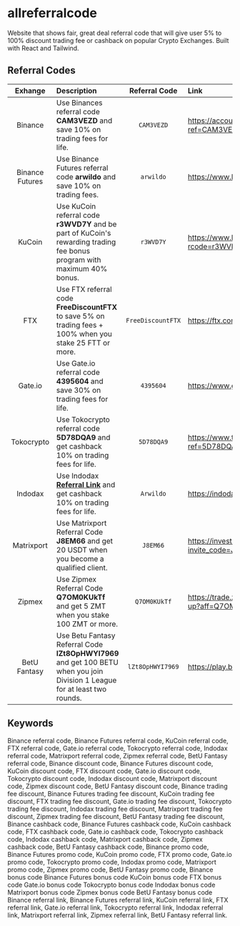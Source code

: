 # allreferralcode
Website that shows fair, great deal referral code that will give user 5% to 100% discount trading fee or cashback on popular Crypto Exchanges. 
Built with React and Tailwind.

## Referral Codes
| Exhange | Description | Referral Code | Link |
| :---: | :--- | :---: | :--- |
| Binance | Use Binances referral code **CAM3VEZD** and save 10% on trading fees for life. | `CAM3VEZD` | https://accounts.binance.com/en/register?ref=CAM3VEZD |
| Binance Futures | Use Binance Futures referral code **arwildo** and save 10% on trading fees. | `arwildo` | https://www.binance.me/en/futures/ref/arwildo |
| KuCoin | Use KuCoin referral code **r3WVD7Y** and be part of KuCoin's rewarding trading fee bonus program with maximum 40% bonus. | `r3WVD7Y` | https://www.kucoin.com/ucenter/signup?rcode=r3WVD7Y |
| FTX | Use FTX referral code **FreeDiscountFTX** to save 5% on trading fees + 100% when you stake 25 FTT or more. | `FreeDiscountFTX` | https://ftx.com/referrals#a=FreeDiscountFTX |
| Gate.io | Use Gate.io referral code **4395604** and save 30% on trading fees for life. | `4395604` | https://www.gate.io/ref/4395604 |
| Tokocrypto | Use Tokocrypto referral code **5D78DQA9** and get cashback 10% on trading fees for life. | `5D78DQA9` | https://www.tokocrypto.com/account/signup?ref=5D78DQA9 |
| Indodax | Use Indodax [**Referral Link**](https://indodax.com/ref/Arwildo/1) and get cashback 10% on trading fees for life. | `Arwildo` | https://indodax.com/ref/Arwildo/1 |
| Matrixport | Use Matrixport Referral Code **J8EM66** and get 20 USDT when you become a qualified client. | `J8EM66` | https://invest.matrixport.com/newRegister/en?invite_code=J8EM66 |
| Zipmex | Use Zipmex Referral Code **Q7OM0KUkTf** and get 5 ZMT when you stake 100 ZMT or more. | `Q7OM0KUkTf` | https://trade.zipmex.com/id/accounts/sign-up?aff=Q7OM0KUkTf |
| BetU Fantasy | Use Betu Fantasy Referral Code **lZt8OpHWYI7969** and get 100 BETU when you join Division 1 League for at least two rounds. | `lZt8OpHWYI7969` |  https://play.betufantasy.com/sports |

## Keywords
Binance referral code, 
Binance Futures referral code, 
KuCoin referral code, 
FTX referral code, 
Gate.io referral code, 
Tokocrypto referral code, 
Indodax referral code, 
Matrixport referral code, 
Zipmex referral code, 
BetU Fantasy referral code, 
Binance discount code, 
Binance Futures discount code, 
KuCoin discount code, 
FTX discount code, 
Gate.io discount code, 
Tokocrypto discount code, 
Indodax discount code, 
Matrixport discount code, 
Zipmex discount code, 
BetU Fantasy discount code, 
Binance trading fee discount, 
Binance Futures trading fee discount, 
KuCoin trading fee discount, 
FTX trading fee discount, 
Gate.io trading fee discount, 
Tokocrypto trading fee discount, 
Indodax trading fee discount, 
Matrixport trading fee discount, 
Zipmex trading fee discount, 
BetU Fantasy trading fee discount, 
Binance cashback code, 
Binance Futures cashback code, 
KuCoin cashback code, 
FTX cashback code, 
Gate.io cashback code, 
Tokocrypto cashback code, 
Indodax cashback code, 
Matrixport cashback code, 
Zipmex cashback code, 
BetU Fantasy cashback code, 
Binance promo code, 
Binance Futures promo code, 
KuCoin promo code, 
FTX promo code, 
Gate.io promo code, 
Tokocrypto promo code, 
Indodax promo code, 
Matrixport promo code, 
Zipmex promo code, 
BetU Fantasy promo code, 
Binance bonus code
Binance Futures bonus code
KuCoin bonus code
FTX bonus code
Gate.io bonus code
Tokocrypto bonus code
Indodax bonus code
Matrixport bonus code
Zipmex bonus code
BetU Fantasy bonus code
Binance referral link, 
Binance Futures referral link, 
KuCoin referral link, 
FTX referral link, 
Gate.io referral link, 
Tokocrypto referral link, 
Indodax referral link, 
Matrixport referral link, 
Zipmex referral link, 
BetU Fantasy referral link.

